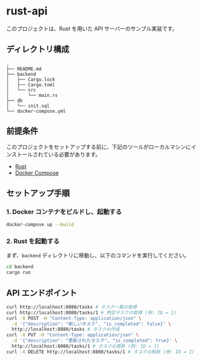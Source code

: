 # rust-api

このプロジェクトは、Rust を用いた API サーバーのサンプル実装です。

## ディレクトリ構成

```
.
├── README.md
├── backend
│   ├── Cargo.lock
│   ├── Cargo.toml
│   └── src
│       └── main.rs
├── db
│   └── init.sql
└── docker-compose.yml
```

## 前提条件

このプロジェクトをセットアップする前に、下記のツールがローカルマシンにインストールされている必要があります。

- [Rust](https://www.rust-lang.org/tools/install)
- [Docker Compose](https://docs.docker.com/compose/install/)

## セットアップ手順

### 1. Docker コンテナをビルドし、起動する

```sh
docker-compose up --build
```

### 2. Rust を起動する

まず、`backend` ディレクトリに移動し、以下のコマンドを実行してください。

```sh
cd backend
cargo run
```

## API エンドポイント

```sh
curl http://localhost:8080/tasks # タスク一覧の取得
curl http://localhost:8080/tasks/1 # 特定タスクの取得 (例: ID = 1)
curl -X POST -H "Content-Type: application/json" \
  -d '{"description": "新しいタスク", "is_completed": false}' \
  http://localhost:8080/tasks # タスクの作成
curl -X PUT -H "Content-Type: application/json" \
  -d '{"description": "更新されたタスク", "is_completed": true}' \
  http://localhost:8080/tasks/1 # タスクの更新 (例: ID = 1)
curl -X DELETE http://localhost:8080/tasks/1 # タスクの削除 (例: ID = 1)
```
